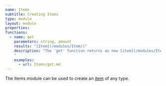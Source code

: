 ```yaml
---
name: Items
subtitle: Creating Items
type: module
layout: module
properties:
functions:
  - name: get
    parameters: string, amount
    results: "[Item](/modules/Item/)"
    description: "The 'get' function returns an new [item](/modules/Item/) of the given type and amount.
    "
    examples:
      - url: Items/get.md
---
```


The <span class="notranslate">Items</span> module can be used to create an [item](/modules/Item/) of any type.
